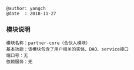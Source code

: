 ```
@author: yangch
@date  : 2018-11-27
```

### 模块说明 ###
```
模块名称：partner-core（合伙人模块）
基本功能：该模块包含了用户相关的实体、DAO、service接口
端口号：无
依赖服务：无

```


